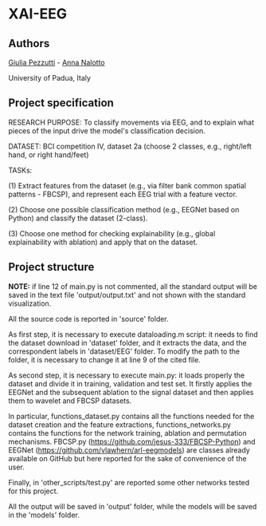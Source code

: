 # XAI-EEG

## Authors
[Giulia Pezzutti](https://github.com/giuliapezzutti) - [Anna Nalotto](https://github.com/annanltt)

University of Padua, Italy

## Project specification

RESEARCH PURPOSE: To classify movements via EEG, and to explain what pieces of the input drive the model's classification decision.

DATASET: BCI competition IV, dataset 2a (choose 2 classes, e.g., right/left hand, or right hand/feet)

TASKs:

(1) Extract features from the dataset (e.g., via filter bank common spatial patterns - FBCSP), and represent each EEG trial with a feature vector.

(2) Choose one possible classification method (e.g., EEGNet based on Python) and classify the dataset (2-class).

(3) Choose one method for checking explainability (e.g., global explainability with ablation) and apply that on the dataset.

## Project structure

**NOTE:**
if line 12 of main.py is not commented, all the standard output will be saved in the text file 'output/output.txt' and not shown with the standard visualization. 

All the source code is reported in 'source' folder.

As first step, it is necessary to execute dataloading.m script: it needs to find the dataset download in 'dataset' folder, and it extracts the data, and the correspondent labels in 'dataset/EEG' folder. To modify the path to the folder, it is necessary to change it at line 9 of the cited file. 

As second step, it is necessary to execute main.py: it loads properly the dataset and divide it in training, validation and test set. It firstly applies the EEGNet and the subsequent ablation to the signal dataset and then applies them to wavelet and FBCSP datasets. 

In particular, functions_dataset.py contains all the functions needed for the dataset creation and the feature extractions, functions_networks.py contains the functions for the network training, ablation and permutation mechanisms. FBCSP.py (https://github.com/jesus-333/FBCSP-Python) and EEGNet (https://github.com/vlawhern/arl-eegmodels) are classes already available on GitHub but here reported for the sake of convenience of the user. 

Finally, in 'other_scripts/test.py' are reported some other networks tested for this project. 

All the output will be saved in 'output' folder, while the models will be saved in the 'models' folder. 
